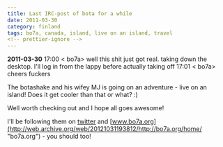 ```yaml
---
title: Last IRC-post of bota for a while
date: 2011-03-30
category: finland
tags: bo7a, canada, island, live on an island, travel
<!-- prettier-ignore -->
---
```


**2011-03-30** 17:00 < bo7a> well this shit just got real. taking down the
desktop. I'll log in from the lappy before actually taking off 17:01 < bo7a>
cheers fuckers

The botashake and his wifey MJ is going on an adventure - live on an island!
Does it get cooler than that or what? :)

Well worth checking out and I hope all goes awesome!

I'll be following them on [twitter](http://twitter.com/Bo7a "bo7a twitter") and
[www.bo7a.org](http://web.archive.org/web/20121031193812/http://bo7a.org/home/ "bo7a.org") -
you should too!

